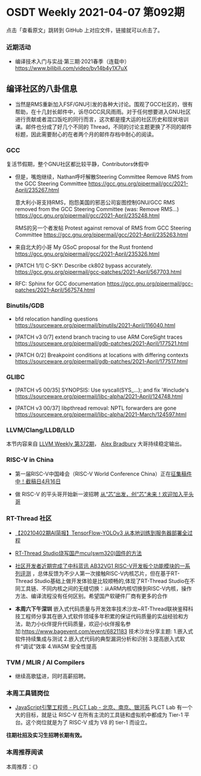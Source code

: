 # OSDT Weekly 2021-04-07 第092期

点击「查看原文」跳转到 GitHub 上对应文件，链接就可以点击了。

### 近期活动

- 编译技术入门与实战·第三期·2021春季（连载中）
  https://www.bilibili.com/video/bv14b4y1X7uX

## 编译社区的八卦信息

- 当然是RMS重新加入FSF/GNU引发的各种大讨论。围观了GCC社区的，很有帮助，在十几封长邮件中，诉尽GCC风风雨雨。对于任何想要进入GNU社区进行贡献或者混口饭吃的同行而言，这次都是撞大运的社区历史和现状培训课。邮件也分成了好几个不同的 Thread，不同的讨论主题更换了不同的邮件标题，因此需要耐心的在者两个月的邮件存档中耐心的阅读。

### GCC

复活节假期，整个GNU社区都比较平静，Contributors休假中
- 但是，嘴炮继续，Nathan呼吁解散Steering Committee
  Remove RMS from the GCC Steering Committee
  https://gcc.gnu.org/pipermail/gcc/2021-April/235267.html

  意大利小哥支持RMS，抱怨美国的邪恶公司妄图控制GNU/GCC
  RMS removed from the GCC Steering Committee (was: Remove RMS...)
  https://gcc.gnu.org/pipermail/gcc/2021-April/235248.html

  RMS的另一个者发帖 Protest against removal of RMS from GCC Steering Committee
  https://gcc.gnu.org/pipermail/gcc/2021-April/235263.html

- 来自北大的小哥 My GSoC proposal for the Rust frontend
  https://gcc.gnu.org/pipermail/gcc/2021-April/235326.html

- [PATCH 1/1] C-SKY: Describe ck802 bypass accurately.
  https://gcc.gnu.org/pipermail/gcc-patches/2021-April/567703.html

- RFC: Sphinx for GCC documentation
  https://gcc.gnu.org/pipermail/gcc-patches/2021-April/567574.html

### Binutils/GDB

- bfd relocation handling questions
  https://sourceware.org/pipermail/binutils/2021-April/116040.html

- [PATCH v3 0/7] extend branch tracing to use ARM CoreSight traces
  https://sourceware.org/pipermail/gdb-patches/2021-April/177521.html

- [PATCH 0/2] Breakpoint conditions at locations with differing contexts
  https://sourceware.org/pipermail/gdb-patches/2021-April/177517.html


### GLIBC

- [PATCH v5 00/35] SYNOPSIS: Use syscall(SYS_...); and fix '#include's
  https://sourceware.org/pipermail/libc-alpha/2021-April/124748.html

- [PATCH v3 00/37] libpthread removal: NPTL forwarders are gone
  https://sourceware.org/pipermail/libc-alpha/2021-March/124597.html

### LLVM/Clang/LLDB/LLD

本节内容来自 [LLVM Weekly 第372期](http://llvmweekly.org/issue/372)，
[Alex Bradbury](https://www.linkedin.com/in/alex-bradbury/) 大哥持续稳定输出。

### RISC-V in China

- 第一届RISC-V中国峰会（RISC-V World Conference China）正在[征集稿件中！截稿日4月16日](https://mp.weixin.qq.com/s/uWEJXEHY3JtmAUo9EZe_0A)

- 做 RISC-V 的平头哥开始新一波招聘 [从“芯”出发，创“芯”未来！欢迎加入平头哥](https://mp.weixin.qq.com/s/mt6qJc4E4wYNh-yMftNHvA)

### RT-Thread 社区

- [【20210402期AI简报】TensorFlow-YOLOv3 从本地训练到服务器部署全过程](https://mp.weixin.qq.com/s/pnzXjBqm9LGLJc1UD1dArw)

- [RT-Thread Studio烧写国产mcu(swm320)固件的方法 ](https://mp.weixin.qq.com/s/YBOEk1AKtF7hAy5Im1gUWw)

- [社区开发者近期完成了中科蓝讯 AB32VG1 RISC-V开发板个功能模块的一系列评测](https://club.rt-thread.org/ask/article/2677.html) ，总体反馈为不少人第一次接触RISC-V内核芯片，但在基于RT-Thread Studio基础上做开发体验是比较顺畅的,体现了RT-Thread Studio在不同工具链、不同内核之间的无缝切换：从ARM内核切换到RISC-V内核，操作方法、编译流程没有任何区别。希望国产软硬件厂商有更多的合作

- **本周六下午深圳** 嵌入式代码质量与开发效率技术沙龙~RT-Thread联袂鉴释科技工程师分享其在嵌入式软件领域多年积累的保证代码质量的实战经验和方法，助力小伙伴提升代码质量，欢迎小伙伴报名参加:https://www.bagevent.com/event/6821183 技术沙龙分享主题: 1.嵌入式软件持续集成与测试 2.嵌入式代码的典型漏洞分析和识别 3.提高嵌入式软件“调试”效率 4.WASM 安全性提高


### TVM / MLIR / AI Compilers

- 继续高歌猛进，同时高薪招聘。

### 本周工具链岗位

- [JavaScript引擎工程师 - PLCT Lab - 北京、南京、银河系](https://mp.weixin.qq.com/s/YYmjY-enGzAvsjGPA5NUEQ)
  PLCT Lab 有一个大的目标，就是让 RISC-V 在所有主流的工具链和虚拟机中都成为 Tier-1 平台。这个岗位就是为了 RISC-V 成为 V8 的 tier-1 而设立。

**往期社招及实习生招聘长期有效。**

### 本周推荐阅读

本周推荐：《》
